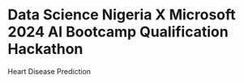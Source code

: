 # Data Science Nigeria X Microsoft 2024 AI Bootcamp Qualification Hackathon

Heart Disease Prediction
